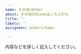 ```yaml
---
name: その他/Other
about: その他のIssueはこちらから
title: ''
labels: ''
assignees: midorichaan

---
```


内容などを詳しく記入してください。
